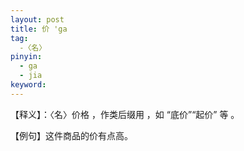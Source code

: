 ```yaml
---
layout: post
title: 价 'ga 
tag:
  -〈名〉
pinyin: 
  - ga 
  - jia
keyword: 
---
```


 
【释义】：〈名〉价格 ，作类后缀用 ，如 “底价”“起价” 等 。                         
                                               
【例句】这件商品的价有点高。        
                        
                      
               